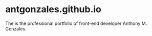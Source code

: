 # antgonzales.github.io

The is the professional portfolio of front-end developer Anthony M. Gonzales.
